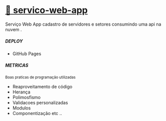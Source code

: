 # <a target="_new" href="https://gabrielffguimaraes.github.io/servico-tenax-web-app/"> 🚀 servico-web-app</a>

Serviço Web App cadastro de servidores e setores consumindo uma api na nuvem .

<h5>DEPLOY</h5>
<ul>
  <li>GitHub Pages</li>
</ul>

<h5>METRICAS</h5>
<small>Boas praticas de programação utilizadas</small>
<ul>
  <li>Reaproveitamento de código</li>
  <li>Herança</li>
  <li>Polimosfismo</li>
  <li>Validacoes personalizadas </li>
  <li>Modulos</li>
  <li>Componentização etc ..</li>
</ul>


